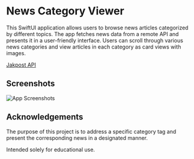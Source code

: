
# News Category Viewer

This SwiftUI application allows users to browse news articles categorized by different topics. The app fetches news data from a remote API and presents it in a user-friendly interface. Users can scroll through various news categories and view articles in each category as card views with images.

[Jakpost API](https://github.com/faruqmaulana/JAKARTA-POST-API)


## Screenshots

![App Screenshots](https://res.cloudinary.com/moyadev/image/upload/v1703081745/iSwift/screnshot_dvuldd.png)


## Acknowledgements 

The purpose of this project is to address a specific category tag and present the corresponding news in a designated manner. 

Intended solely for educational use.


